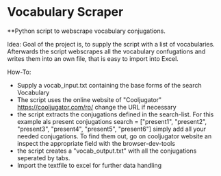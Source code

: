 # Vocabulary Scraper

**Python script to webscrape vocabulary conjugations.

Idea:
Goal of the project is, to supply the script with a list of vocabularies.
Afterwards the script webscrapes all the vocabulary confugations and writes them into an own file, that is easy to import into Excel.

How-To:
- Supply a vocab_input.txt
  containing the base forms of the search Vocabulary
- The script uses the online website of "Cooljugator"
  https://cooljugator.com/ro/
  change the URL if necessary
- the script extracts the conjugations defined in the search-list.
  For this example als present conjugations 
  search = ["present1", "present2", "present3", "present4", "present5", "present6"]
  simply add all your needed conjugations.
  To find them out, go on cooljugator website an inspect the appropriate field with the browser-dev-tools
- the script creates a "vocab_output.txt" with all the conjugations seperated by tabs.
- Import the textfile to excel for further data handling
